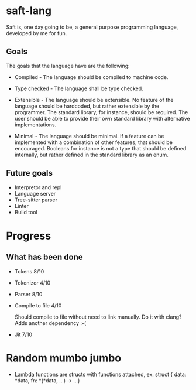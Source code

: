 # saft-lang

Saft is, one day going to be, a general purpose programming language, developed by me for fun.

## Goals

The goals that the language have are the following:

- Compiled - The language should be compiled to machine code.

- Type checked - The language shall be type checked.

- Extensible - The language should be extensible. No feature of the language
  should be hardcoded, but rather extensible by the programmer. The standard
  library, for instance, should be required. The user should be able to provide
  their own standard library with alternative implementations.

- Minimal - The language should be minimal. If a feature can be implemented with
  a combination of other features, that should be encouraged. Booleans for
  instance is not a type that should be defined internally, but rather defined
  in the standard library as an enum.

## Future goals

- Interpretor and repl
- Language server
- Tree-sitter parser
- Linter
- Build tool

# Progress

## What has been done

- Tokens 8/10

- Tokenizer 4/10

- Parser 8/10

- Compile to file 4/10

  Should compile to file without need to link manually.
  Do it with clang? Adds another dependency :-(

- Jit 7/10

# Random mumbo jumbo

- Lambda functions are structs with functions attached, ex.
  struct { data: *data, fn: *(*data, ...) -> ...}
